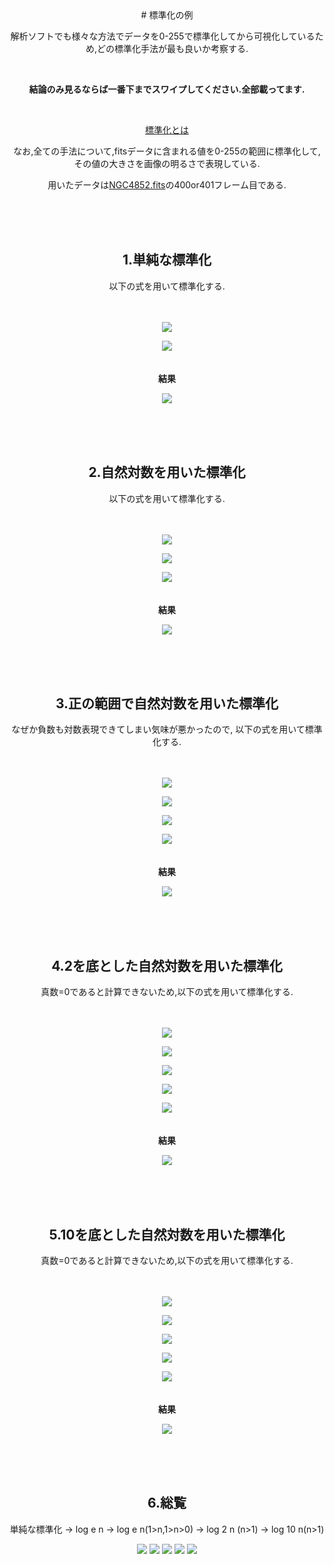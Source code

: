 <center>
# 標準化の例

解析ソフトでも様々な方法でデータを0-255で標準化してから可視化しているため,どの標準化手法が最も良いか考察する.

<br>

__結論のみ見るならば一番下までスワイプしてください.全部載ってます.__

<br>

[標準化とは](https://bellcurve.jp/statistics/course/19647.html)

なお,全ての手法について,fitsデータに含まれる値を0-255の範囲に標準化して,その値の大きさを画像の明るさで表現している.

用いたデータは[NGC4852.fits](https://www.dropbox.com/s/8uy7pnvo2o4s44l/datas.zip?dl=0s)の400or401フレーム目である.

<br><br><br>

## 1.単純な標準化
以下の式を用いて標準化する.

<br><br>
![](images/png/v=valueofeachpixel.png)<br>

![](images/png/img.png)
<br><br><br>
__結果__

![](images/normal.jpg)

<br><br><br>

## 2.自然対数を用いた標準化
以下の式を用いて標準化する.

<br><br>
![](images/png/v=valueofeachpixel.png)<br>

![](images/png/loge.png)<br>

![](images/png/img.png)
<br><br><br>
__結果__

![](images/loge.jpg)

<br><br><br>

## 3.正の範囲で自然対数を用いた標準化
なぜか負数も対数表現できてしまい気味が悪かったので,
以下の式を用いて標準化する.

<br><br>
![](images/png/v=valueofeachpixel.png)<br>

![](images/png/v=abs.png)<br>

![](images/png/loge.png)<br>

![](images/png/img.png)
<br><br><br>
__結果__

![](images/loge2.jpg)

<br><br><br>

## 4.2を底とした自然対数を用いた標準化
真数=0であると計算できないため,以下の式を用いて標準化する.

<br><br>
![](images/png/v=valueofeachpixel.png)<br>

![](images/png/v=abs.png)<br>

![](images/png/v=v+1.png)<br>

![](images/png/log2.png)<br>

![](images/png/img.png)
<br><br><br>
__結果__

![](images/log2.jpg)

<br><br><br>

## 5.10を底とした自然対数を用いた標準化
真数=0であると計算できないため,以下の式を用いて標準化する.

<br><br>
![](images/png/v=valueofeachpixel.png)<br>

![](images/png/v=abs.png)<br>

![](images/png/v=v+1.png)<br>

![](images/png/log10.png)<br>

![](images/png/img.png)
<br><br><br>
__結果__

![](images/log10.jpg)

<br><br><br>

## 6.総覧


単純な標準化 → log e n → log e n(1>n,1>n>0) → log 2 n (n>1) → log 10 n(n>1)

![](images/normal.jpg) ![](images/loge.jpg) ![](images/loge2.jpg) ![](images/log2.jpg) ![](images/log10.jpg)

</center>